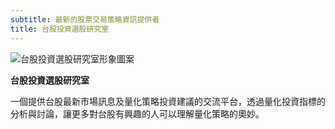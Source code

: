 ```yaml
---
subtitle: 最新的股票交易策略資訊提供者
title: 台股投資選股研究室
---
```


![台股投資選股研究室形象圖案](/img/台股投資選股研究室形象圖案.jpg)

**台股投資選股研究室**

一個提供台股最新市場訊息及量化策略投資建議的交流平台，透過量化投資指標的分析與討論，讓更多對台股有興趣的人可以理解量化策略的奧妙。

<!---
[![Baron Schwartz](/img/baron-square.jpg)](https://www.xaprb.com)

Baron Schwartz is the founder and CTO of [VividCortex](https://vividcortex.com), author of
several books, and creator of various open-source software. He writes about topics
such as technology, entrepreneurship, and fitness. [More about
Baron](https://www.xaprb.com/).
---->